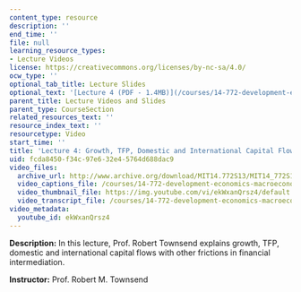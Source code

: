 ```yaml
---
content_type: resource
description: ''
end_time: ''
file: null
learning_resource_types:
- Lecture Videos
license: https://creativecommons.org/licenses/by-nc-sa/4.0/
ocw_type: ''
optional_tab_title: Lecture Slides
optional_text: '[Lecture 4 (PDF - 1.4MB)](/courses/14-772-development-economics-macroeconomics-spring-2013/resources/mit14_772s13_lecture4)'
parent_title: Lecture Videos and Slides
parent_type: CourseSection
related_resources_text: ''
resource_index_text: ''
resourcetype: Video
start_time: ''
title: 'Lecture 4: Growth, TFP, Domestic and International Capital Flows'
uid: fcda8450-f34c-97e6-32e4-5764d688dac9
video_files:
  archive_url: http://www.archive.org/download/MIT14.772S13/MIT14_772S13_lec04_300k.mp4
  video_captions_file: /courses/14-772-development-economics-macroeconomics-spring-2013/98d58cbb51965542a8db1bc5d8832005_ekWxanQrsz4.vtt
  video_thumbnail_file: https://img.youtube.com/vi/ekWxanQrsz4/default.jpg
  video_transcript_file: /courses/14-772-development-economics-macroeconomics-spring-2013/4317cc9fd9b829a5c95b37757bc07ce8_ekWxanQrsz4.pdf
video_metadata:
  youtube_id: ekWxanQrsz4
---
```


**Description:** In this lecture, Prof. Robert Townsend explains growth, TFP, domestic and international capital flows with other frictions in financial intermediation.

**Instructor:** Prof. Robert M. Townsend


